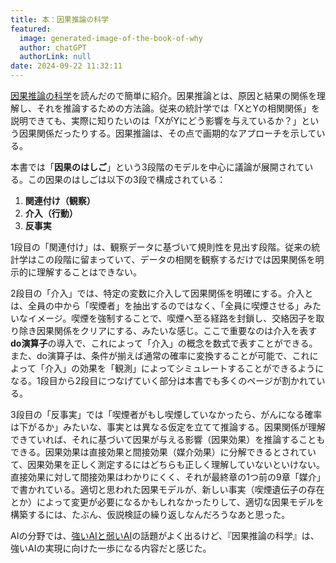 ```yaml
---
title: 本：因果推論の科学
featured:
  image: generated-image-of-the-book-of-why
  author: chatGPT
  authorLink: null
date: 2024-09-22 11:32:11
---
```

[因果推論の科学](https://amzn.to/3XQ5Zvv)を読んだので簡単に紹介。因果推論とは、原因と結果の関係を理解し、それを推論するための方法論。従来の統計学では「XとYの相関関係」を説明できても、実際に知りたいのは「XがYにどう影響を与えているか？」という因果関係だったりする。因果推論は、その点で画期的なアプローチを示している。

本書では「<strong>因果のはしご</strong>」という3段階のモデルを中心に議論が展開されている。この因果のはしごは以下の3段で構成されている：

1. **関連付け（観察）**
2. **介入（行動）**
3. **反事実**

1段目の「関連付け」は、観察データに基づいて規則性を見出す段階。従来の統計学はこの段階に留まっていて、データの相関を観察するだけでは因果関係を明示的に理解することはできない。

2段目の「介入」では、特定の変数に介入して因果関係を明確にする。介入とは、全員の中から「喫煙者」を抽出するのではなく、「全員に喫煙させる」みたいなイメージ。喫煙を強制することで、喫煙へ至る経路を封鎖し、交絡因子を取り除き因果関係をクリアにする、みたいな感じ。ここで重要なのは介入を表す**do演算子**の導入で、これによって「介入」の概念を数式で表すことができる。また、do演算子は、条件が揃えば通常の確率に変換することが可能で、これによって「介入」の効果を「観測」によってシミュレートすることができるようになる。1段目から2段目につなげていく部分は本書でも多くのページが割かれている。

3段目の「反事実」では「喫煙者がもし喫煙していなかったら、がんになる確率は下がるか」みたいな、事実とは異なる仮定を立てて推論する。因果関係が理解できていれば、それに基づいて因果が与える影響（因果効果）を推論することもできる。因果効果は直接効果と間接効果（媒介効果）に分解できるとされていて、因果効果を正しく測定するにはどちらも正しく理解していないといけない。直接効果に対して間接効果はわかりにくく、それが最終章の1つ前の9章「媒介」で書かれている。適切と思われた因果モデルが、新しい事実（喫煙遺伝子の存在とか）によって変更が必要になるかもしれなかったりして、適切な因果モデルを構築するには、たぶん、仮説検証の繰り返しなんだろうなあと思った。

AIの分野では、[強いAIと弱いAI](https://ja.wikipedia.org/wiki/%E5%BC%B7%E3%81%84AI%E3%81%A8%E5%BC%B1%E3%81%84AI)の話題がよく出るけど、『因果推論の科学』は、強いAIの実現に向けた一歩になる内容だと感じた。